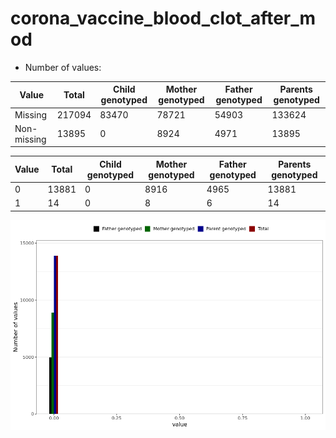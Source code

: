 # corona_vaccine_blood_clot_after_mod
- Number of values:

| Value | Total | Child genotyped | Mother genotyped | Father genotyped | Parents genotyped |
| ----- | ----- | --------------- | ---------------- | ---------------- |---------------- |
| Missing | 217094 | 83470 | 78721 | 54903 | 133624 |
| Non-missing | 13895 | 0 | 8924 | 4971 | 13895 |

| Value | Total | Child genotyped | Mother genotyped | Father genotyped | Parents genotyped |
| ----- | ----- | --------------- | ---------------- | ---------------- |---------------- |
| 0 | 13881 | 0 | 8916 | 4965 | 13881 |
| 1 | 14 | 0 | 8 | 6 | 14 |



![](corona_vaccine_blood_clot_after_mod_n.png)



